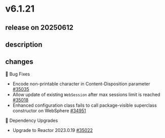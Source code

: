 # v6.1.21

## release on 20250612
## description
## changes
🐞 Bug Fixes

* Encode non-printable character in Content-Disposition parameter <a href="https://github.com/spring-projects/spring-framework/issues/35035" data-hovercard-type="issue" data-hovercard-url="/spring-projects/spring-framework/issues/35035/hovercard">#35035</a>
* Allow update of existing <code>WebSession</code> after max sessions limit is reached <a href="https://github.com/spring-projects/spring-framework/issues/35018" data-hovercard-type="issue" data-hovercard-url="/spring-projects/spring-framework/issues/35018/hovercard">#35018</a>
* Enhanced configuration class fails to call package-visible superclass constructor on WebSphere <a href="https://github.com/spring-projects/spring-framework/issues/34951" data-hovercard-type="issue" data-hovercard-url="/spring-projects/spring-framework/issues/34951/hovercard">#34951</a>

🔨 Dependency Upgrades

* Upgrade to Reactor 2023.0.19 <a href="https://github.com/spring-projects/spring-framework/issues/35022" data-hovercard-type="issue" data-hovercard-url="/spring-projects/spring-framework/issues/35022/hovercard">#35022</a>

